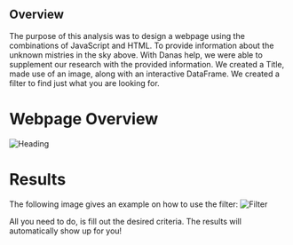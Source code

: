 ## Overview 
The purpose of this analysis was to design a webpage using the combinations of JavaScript and HTML. To provide information about the unknown mistries in the sky above. With Danas help, we were able to supplement our research with the provided information. We created a Title, made use of an image, along with an interactive DataFrame. We created a filter to find just what you are looking for.

# Webpage Overview
![Heading](https://user-images.githubusercontent.com/46943357/201147702-a283981e-6da4-4e8f-9980-823d703f634e.PNG)


# Results
The following image gives an example on how to use the filter:
![Filter](https://user-images.githubusercontent.com/46943357/201149686-29eaa485-8e36-4fcc-9c33-6db400571420.PNG)

All you need to do, is fill out the desired criteria. The results will automatically show up for you! 
